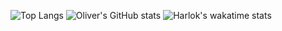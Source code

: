 ![Top Langs](https://github-readme-stats.vercel.app/api/top-langs/?username=OliverGalusinski&size_weight=1&count_weight=0&theme=radical)
![Oliver's GitHub stats](https://github-readme-stats.vercel.app/api?username=OliverGalusinski&show_icons=true&theme=radical)
![Harlok's wakatime stats](https://github-readme-stats.vercel.app/api/wakatime?username=OliverGalusinski)
<!--
**OliverGalusinski/OliverGalusinski** is a ✨ _special_ ✨ repository because its `README.md` (this file) appears on your GitHub profile.

Here are some ideas to get you started:

- 🔭 I’m currently working on ...
- 🌱 I’m currently learning ...
- 👯 I’m looking to collaborate on ...
- 🤔 I’m looking for help with ...
- 💬 Ask me about ...
- 📫 How to reach me: ...
- 😄 Pronouns: ...
- ⚡ Fun fact: ...
-->
